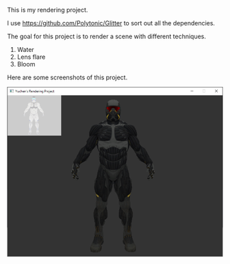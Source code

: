 This is my rendering project.

I use https://github.com/Polytonic/Glitter to sort out all the dependencies.

The goal for this project is to render a scene with different techniques.

1. Water
2. Lens flare
3. Bloom

Here are some screenshots of this project.

![](https://github.com/mycmessia/Glitter/blob/master/FramebufferScreenshot.png)